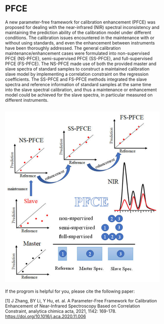 # PFCE
A new parameter-free framework for calibration enhancement (PFCE) was proposed for dealing with the near-infrared (NIR) spectral inconsistency and maintaining the prediction ability of the calibration model under different conditions.  The calibration issues encountered in the maintenance with or without using standards, and even the enhancement between instruments have been thoroughly addressed.  The general calibration maintenance/enhancement cases were formulated into non-supervised PFCE (NS-PFCE), semi-supervised PFCE (SS-PFCE), and full-supervised PFCE (FS-PFCE).  The NS-PFCE made use of both the provided master and slave spectra of standard samples to construct a maintained calibration slave model by implementing a correlation constraint on the regression coefficients.  The SS-PFCE and FS-PFCE methods integrated the slave spectra and reference information of standard samples at the same time into the slave spectral calibration, and thus a maintenance or enhancement model could be achieved for the slave spectra, in particular measured on different instruments.

![Image](https://github.com/JinZhangLab/PFCE/blob/ccb9f7b9312c999593d3ae2357b53d1eb2f3b083/TOC.jpg)
---

If the progrom is helpful for you, please cite the following paper:

[1] J Zhang, BY Li, Y Hu, et. al. A Parameter-Free Framework for Calibration Enhancement of Near-Infrared Spectroscopy Based on Correlation Constraint, analytica chimica acta, 2021, 1142: 169-178. https://doi.org/10.1016/j.aca.2020.11.006
